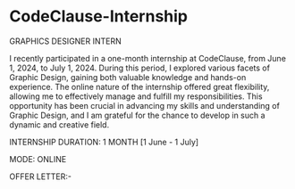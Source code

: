 # CodeClause-Internship
GRAPHICS DESIGNER INTERN

I recently participated in a one-month internship at CodeClause, from June 1, 2024, to July 1, 2024. During this period, I explored various facets of Graphic Design, gaining both valuable knowledge and hands-on experience. The online nature of the internship offered great flexibility, allowing me to effectively manage and fulfill my responsibilities. This opportunity has been crucial in advancing my skills and understanding of Graphic Design, and I am grateful for the chance to develop in such a dynamic and creative field.

INTERNSHIP DURATION: 1 MONTH [1 June - 1 July]

MODE: ONLINE

OFFER LETTER:-
